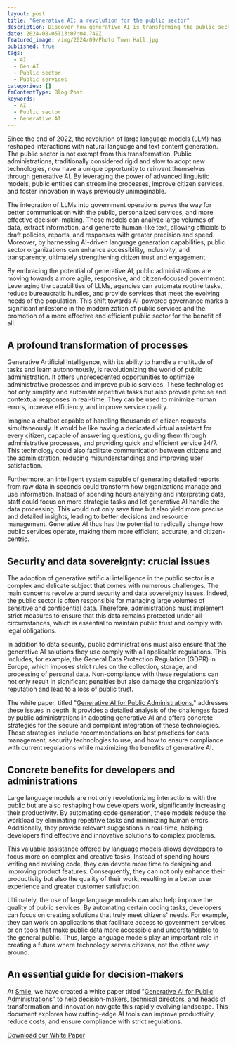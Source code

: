```yaml
---
layout: post
title: "Generative AI: a revolution for the public sector"
description: Discover how generative AI is transforming the public sector by improving services, communication, and administrative efficiency.
date: 2024-08-05T13:07:04.749Z
featured_image: /img/2024/09/Photo Town Hall.jpg
published: true
tags:
  - AI
  - Gen AI
  - Public sector
  - Public services
categories: []
fmContentType: Blog Post
keywords:
  - AI
  - Public sector
  - Generative AI
---
```


Since the end of 2022, the revolution of large language models (LLM) has reshaped interactions with natural language and text content generation. The public sector is not exempt from this transformation. Public administrations, traditionally considered rigid and slow to adopt new technologies, now have a unique opportunity to reinvent themselves through generative AI. By leveraging the power of advanced linguistic models, public entities can streamline processes, improve citizen services, and foster innovation in ways previously unimaginable.

The integration of LLMs into government operations paves the way for better communication with the public, personalized services, and more effective decision-making. These models can analyze large volumes of data, extract information, and generate human-like text, allowing officials to draft policies, reports, and responses with greater precision and speed. Moreover, by harnessing AI-driven language generation capabilities, public sector organizations can enhance accessibility, inclusivity, and transparency, ultimately strengthening citizen trust and engagement.

By embracing the potential of generative AI, public administrations are moving towards a more agile, responsive, and citizen-focused government. Leveraging the capabilities of LLMs, agencies can automate routine tasks, reduce bureaucratic hurdles, and provide services that meet the evolving needs of the population. This shift towards AI-powered governance marks a significant milestone in the modernization of public services and the promotion of a more effective and efficient public sector for the benefit of all.

## A profound transformation of processes

Generative Artificial Intelligence, with its ability to handle a multitude of tasks and learn autonomously, is revolutionizing the world of public administration. It offers unprecedented opportunities to optimize administrative processes and improve public services. These technologies not only simplify and automate repetitive tasks but also provide precise and contextual responses in real-time. They can be used to minimize human errors, increase efficiency, and improve service quality.

Imagine a chatbot capable of handling thousands of citizen requests simultaneously. It would be like having a dedicated virtual assistant for every citizen, capable of answering questions, guiding them through administrative processes, and providing quick and efficient service 24/7. This technology could also facilitate communication between citizens and the administration, reducing misunderstandings and improving user satisfaction.

Furthermore, an intelligent system capable of generating detailed reports from raw data in seconds could transform how organizations manage and use information. Instead of spending hours analyzing and interpreting data, staff could focus on more strategic tasks and let generative AI handle the data processing. This would not only save time but also yield more precise and detailed insights, leading to better decisions and resource management. Generative AI thus has the potential to radically change how public services operate, making them more efficient, accurate, and citizen-centric.

## Security and data sovereignty: crucial issues

The adoption of generative artificial intelligence in the public sector is a complex and delicate subject that comes with numerous challenges. The main concerns revolve around security and data sovereignty issues. Indeed, the public sector is often responsible for managing large volumes of sensitive and confidential data. Therefore, administrations must implement strict measures to ensure that this data remains protected under all circumstances, which is essential to maintain public trust and comply with legal obligations.

In addition to data security, public administrations must also ensure that the generative AI solutions they use comply with all applicable regulations. This includes, for example, the General Data Protection Regulation (GDPR) in Europe, which imposes strict rules on the collection, storage, and processing of personal data. Non-compliance with these regulations can not only result in significant penalties but also damage the organization's reputation and lead to a loss of public trust.

The white paper, titled "[Generative AI for Public Administrations](https://smile.eu/fr/publications-et-evenements/l-ia-gen-pour-les-administrations-publiques)," addresses these issues in depth. It provides a detailed analysis of the challenges faced by public administrations in adopting generative AI and offers concrete strategies for the secure and compliant integration of these technologies. These strategies include recommendations on best practices for data management, security technologies to use, and how to ensure compliance with current regulations while maximizing the benefits of generative AI.

## Concrete benefits for developers and administrations

Large language models are not only revolutionizing interactions with the public but are also reshaping how developers work, significantly increasing their productivity. By automating code generation, these models reduce the workload by eliminating repetitive tasks and minimizing human errors. Additionally, they provide relevant suggestions in real-time, helping developers find effective and innovative solutions to complex problems.

This valuable assistance offered by language models allows developers to focus more on complex and creative tasks. Instead of spending hours writing and revising code, they can devote more time to designing and improving product features. Consequently, they can not only enhance their productivity but also the quality of their work, resulting in a better user experience and greater customer satisfaction.

Ultimately, the use of large language models can also help improve the quality of public services. By automating certain coding tasks, developers can focus on creating solutions that truly meet citizens' needs. For example, they can work on applications that facilitate access to government services or on tools that make public data more accessible and understandable to the general public. Thus, large language models play an important role in creating a future where technology serves citizens, not the other way around.

## An essential guide for decision-makers

At [Smile](https://smile.eu), we have created a white paper titled "[Generative AI for Public Administrations](https://smile.eu/fr/publications-et-evenements/l-ia-gen-pour-les-administrations-publiques)" to help decision-makers, technical directors, and heads of transformation and innovation navigate this rapidly evolving landscape. This document explores how cutting-edge AI tools can improve productivity, reduce costs, and ensure compliance with strict regulations.

[Download our White Paper](https://smile.eu/fr/publications-et-evenements/l-ia-gen-pour-les-administrations-publiques)
